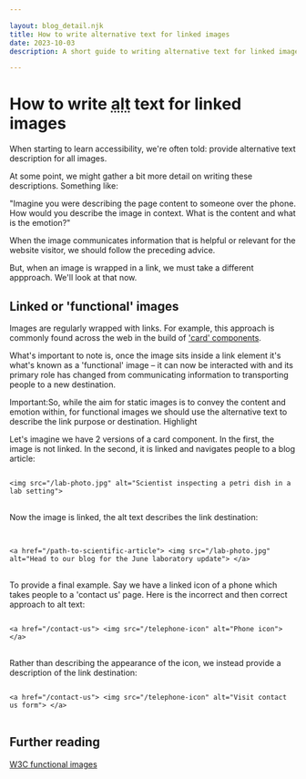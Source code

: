 ```yaml
---

layout: blog_detail.njk
title: How to write alternative text for linked images
date: 2023-10-03
description: A short guide to writing alternative text for linked images 

---
```


# How to write <abbr title="alternative">alt</abbr> text for linked images

When starting to learn accessibility, we're often told: provide alternative text description for all images. 

At some point, we might gather a bit more detail on writing these descriptions. Something like: 

"Imagine you were describing the page content to someone over the phone. How would you describe the image in context. What is the content and what is the emotion?"

When the image communicates information that is helpful or relevant for the website visitor, we should follow the preceding advice. 

But, when an image is wrapped in a link, we must take a different appproach. We'll look at that now. 

## Linked or 'functional' images

Images are regularly wrapped with links. For example, this approach is commonly found across the web in the build of <a href="https://www.nomensa.com/blog/how-build-accessible-cards-block-links/">'card' components</a>. 

What's important to note is, once the image sits inside a link element it's what's known as a 'functional' image &ndash; it can now be interacted with and its primary role has changed from communicating information to transporting people to a new destination. 

<p class="highlight">
<span class="visually-hidden">Important:</span>So, while the aim for static images is to convey the content and emotion within, for functional images we should use the alternative text to describe the link purpose or destination.
<span class="tag" aria-hidden="true">Highlight</span>
</p>

Let's imagine we have 2 versions of a card component. In the first, the image is not linked. In the second, it is linked and navigates people to a blog article: 

<pre>
<code>
&lt;img src="/lab-photo.jpg" alt="Scientist inspecting a petri dish in a lab setting"&gt;
</code>
</pre>

Now the image is linked, the alt text describes the link destination:
<pre> 
<code>
&lt;a href="/path-to-scientific-article"&gt; &lt;img src="/lab-photo.jpg" alt="Head to our blog for the June laboratory update"&gt; &lt;/a&gt;
</code>
</pre>

To provide a final example. Say we have a linked icon of a phone which takes people to a 'contact us' page. Here is the incorrect and then correct approach to alt text:

<pre>
<code>
&lt;a href="/contact-us"&gt; &lt;img src="/telephone-icon" alt="Phone icon"&gt; &lt;/a&gt;
</code>
</pre>

Rather than describing the appearance of the icon, we instead provide a description of the link destination:

<pre>
<code>
&lt;a href="/contact-us"&gt; &lt;img src="/telephone-icon" alt="Visit contact us form"&gt; &lt;/a&gt;
</code>
</pre>

## Further reading

<p><a href="https://www.w3.org/WAI/tutorials/images/functional/">W3C functional images</a></p>